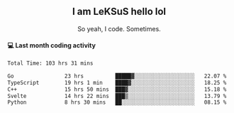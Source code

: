 <h2 align="center">I am LeKSuS hello lol</h2>
<p align="center">So yeah, I code. Sometimes.</p>

#### :computer: Last month coding activity
<!--START_SECTION:waka-->

```txt
Total Time: 103 hrs 31 mins

Go                23 hrs          █████▓░░░░░░░░░░░░░░░░░░░   22.07 %
TypeScript        19 hrs 1 min    ████▓░░░░░░░░░░░░░░░░░░░░   18.25 %
C++               15 hrs 50 mins  ███▓░░░░░░░░░░░░░░░░░░░░░   15.18 %
Svelte            14 hrs 22 mins  ███▒░░░░░░░░░░░░░░░░░░░░░   13.79 %
Python            8 hrs 30 mins   ██░░░░░░░░░░░░░░░░░░░░░░░   08.15 %
```

<!--END_SECTION:waka-->
